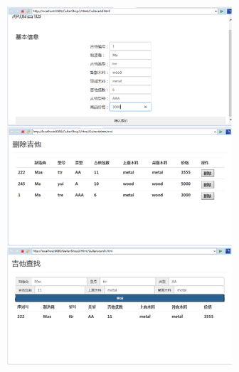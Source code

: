 ![image](https://raw.githubusercontent.com/a1097600065/GuitarShop3.0-master/master/images/add111.png)<br/>
![image](https://raw.githubusercontent.com/a1097600065/GuitarShop3.0-master/master/images/delete111.png)<br/>
![image](https://raw.githubusercontent.com/a1097600065/GuitarShop3.0-master/master/images/search111.png)
